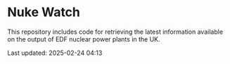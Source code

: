 # Nuke Watch

This repository includes code for retrieving the latest information available on the output of EDF nuclear power plants in the UK.

Last updated: 2025-02-24 04:13